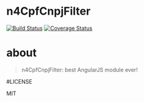 # n4CpfCnpjFilter
[![Build Status](https://secure.travis-ci.org/tiagor87/n4CpfCnpjFilter.png?branch=master)](https://travis-ci.org/tiagor87/n4CpfCnpjFilter)
[![Coverage Status](https://coveralls.io/repos/tiagor87/n4CpfCnpjFilter/badge.svg?branch=master)](https://coveralls.io/r/tiagor87/n4CpfCnpjFilter/?branch=master)

# about

> n4CpfCnpjFilter: best AngularJS module ever!

#LICENSE

MIT
